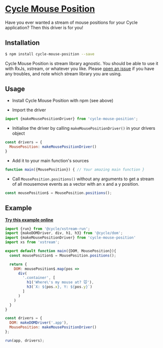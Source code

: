 # [Cycle Mouse Position](http://cyclejs-community.github.io/cycle-mouse-position)

Have you ever wanted a stream of mouse positions for your Cycle application? Then this driver is for you!

## Installation

```bash
$ npm install cycle-mouse-position --save
```
Cycle Mouse Position is stream library agnostic. You should be able to use it with RxJs, xstream, or whatever you like. Please [open an issue](https://github.com/cyclejs-community/cycle-mouse-position/issues) if you have any troubles, and note which stream library you are using.

## Usage

- Install Cycle Mouse Position with npm (see above)

- Import the driver

```js
import {makeMousePositionDriver} from 'cycle-mouse-position';
```

- Initialise the driver by calling `makeMousePositionDriver()` in your drivers object

```js
const drivers = {
  MousePosition: makeMousePositionDriver()
}
```

- Add it to your main function's sources

```js
function main({MousePosition}) { // Your amazing main function }
```

- Call `MousePosition.positions()` without any arguments to get a stream of all mousemove events as a vector with an x and a y position.

```js
const mousePosition$ = MousePosition.positions();
```

## Example

**[Try this example online](http://raquelxmoss.github.io/cycle-mouse-position)**

```javascript
import {run} from '@cycle/xstream-run';
import {makeDOMDriver, div, h1, h3} from '@cycle/dom';
import {makeMousePositionDriver} from 'cycle-mouse-position'
import xs from 'xstream';

export default function main({DOM, MousePosition}){
  const mousePosition$ = MousePosition.positions();

  return {
    DOM: mousePosition$.map(pos =>
      div(
        '.container', [
          h1('Where\'s my mouse at? 🐭'),
          h3(`X: ${pos.x}, Y: ${pos.y}`)
        ]
      )
    )
  }
}

const drivers = {
  DOM: makeDOMDriver('.app'),
  MousePosition: makeMousePositionDriver()
};

run(app, drivers);
```

